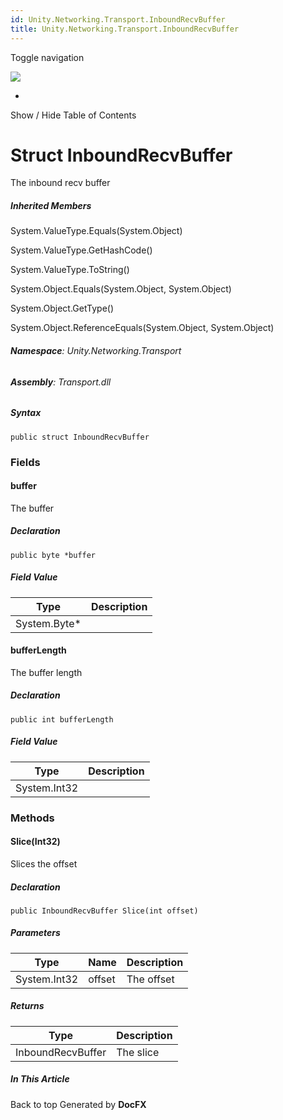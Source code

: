 ```yaml
---
id: Unity.Networking.Transport.InboundRecvBuffer
title: Unity.Networking.Transport.InboundRecvBuffer
---
```


<div id="wrapper">

<div>

<div class="container">

<div class="navbar-header">

Toggle navigation

<img src="../logo.svg" id="logo" class="svg" />

</div>

<div id="navbar" class="collapse navbar-collapse">

<div class="form-group">

</div>

</div>

</div>

<div class="subnav navbar navbar-default">

<div id="breadcrumb" class="container hide-when-search">

-   

</div>

</div>

</div>

<div class="container body-content hide-when-search" role="main">

<div class="sidenav hide-when-search">

Show / Hide Table of Contents

<div id="sidetoggle" class="sidetoggle collapse">

<div id="sidetoc">

</div>

</div>

</div>

<div class="article row grid-right">

<div class="col-md-10">

# Struct InboundRecvBuffer

<div class="markdown level0 summary">

The inbound recv buffer

</div>

<div class="markdown level0 conceptual">

</div>

<div class="inheritedMembers">

##### Inherited Members

<div>

System.ValueType.Equals(System.Object)

</div>

<div>

System.ValueType.GetHashCode()

</div>

<div>

System.ValueType.ToString()

</div>

<div>

System.Object.Equals(System.Object, System.Object)

</div>

<div>

System.Object.GetType()

</div>

<div>

System.Object.ReferenceEquals(System.Object, System.Object)

</div>

</div>

###### **Namespace**: Unity.Networking.Transport

###### **Assembly**: Transport.dll

##### Syntax

<div class="codewrapper">

``` lang-csharp
public struct InboundRecvBuffer
```

</div>

### Fields

#### buffer

<div class="markdown level1 summary">

The buffer

</div>

<div class="markdown level1 conceptual">

</div>

##### Declaration

<div class="codewrapper">

``` lang-csharp
public byte *buffer
```

</div>

##### Field Value

| Type          | Description |
|---------------|-------------|
| System.Byte\* |             |

#### bufferLength

<div class="markdown level1 summary">

The buffer length

</div>

<div class="markdown level1 conceptual">

</div>

##### Declaration

<div class="codewrapper">

``` lang-csharp
public int bufferLength
```

</div>

##### Field Value

| Type         | Description |
|--------------|-------------|
| System.Int32 |             |

### Methods

#### Slice(Int32)

<div class="markdown level1 summary">

Slices the offset

</div>

<div class="markdown level1 conceptual">

</div>

##### Declaration

<div class="codewrapper">

``` lang-csharp
public InboundRecvBuffer Slice(int offset)
```

</div>

##### Parameters

| Type         | Name   | Description |
|--------------|--------|-------------|
| System.Int32 | offset | The offset  |

##### Returns

| Type              | Description |
|-------------------|-------------|
| InboundRecvBuffer | The slice   |

</div>

<div class="hidden-sm col-md-2" role="complementary">

<div class="sideaffix">

<div class="contribution">

</div>

##### In This Article

<div>

</div>

</div>

</div>

</div>

</div>

<div class="grad-bottom">

</div>

<div class="footer">

<div class="container">

Back to top Generated by **DocFX**

</div>

</div>

</div>
